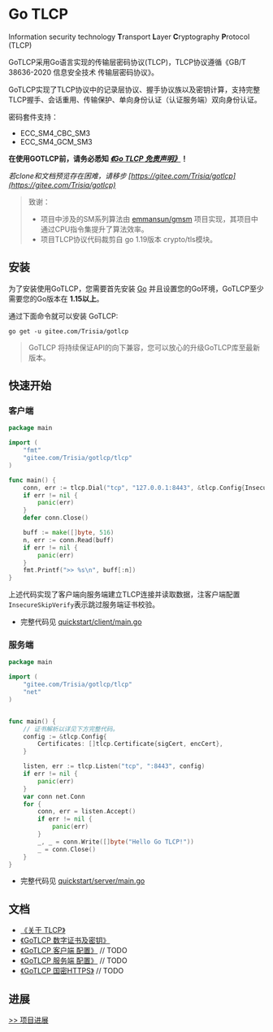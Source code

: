 # Go TLCP

Information security technology **T**ransport **L**ayer **C**ryptography **P**rotocol (TLCP)

GoTLCP采用Go语言实现的传输层密码协议(TLCP)，TLCP协议遵循《GB/T 38636-2020 信息安全技术 传输层密码协议》。

GoTLCP实现了TLCP协议中的记录层协议、握手协议族以及密钥计算，支持完整TLCP握手、会话重用、传输保护、单向身份认证（认证服务端）双向身份认证。

密码套件支持：

- ECC_SM4_CBC_SM3
- ECC_SM4_GCM_SM3

**在使用GOTLCP前，请务必悉知 [***《Go TLCP 免责声明》***](免责声明.md)！**

*若clone和文档预览存在困难，请移步 [https://gitee.com/Trisia/gotlcp](https://gitee.com/Trisia/gotlcp)*

> 致谢：
> 
> - 项目中涉及的SM系列算法由 [emmansun/gmsm](https://github.com/emmansun/gmsm) 项目实现，其项目中通过CPU指令集提升了算法效率。
> - 项目TLCP协议代码裁剪自 go 1.19版本 crypto/tls模块。


## 安装

为了安装使用GoTLCP，您需要首先安装 [Go](https://go.dev/) 并且设置您的Go环境，GoTLCP至少需要您的Go版本在 **1.15以上**。

通过下面命令就可以安装 GoTLCP:

```
go get -u gitee.com/Trisia/gotlcp
```

> GoTLCP 将持续保证API的向下兼容，您可以放心的升级GoTLCP库至最新版本。


## 快速开始

### 客户端

```go
package main

import (
	"fmt"
	"gitee.com/Trisia/gotlcp/tlcp"
)

func main() {
	conn, err := tlcp.Dial("tcp", "127.0.0.1:8443", &tlcp.Config{InsecureSkipVerify: true})
	if err != nil {
		panic(err)
	}
	defer conn.Close()

	buff := make([]byte, 516)
	n, err := conn.Read(buff)
	if err != nil {
		panic(err)
	}
	fmt.Printf(">> %s\n", buff[:n])
}
```

上述代码实现了客户端向服务端建立TLCP连接并读取数据，注客户端配置`InsecureSkipVerify`表示跳过服务端证书校验。

- 完整代码见 [quickstart/client/main.go](./example/quickstart/client/main.go)

### 服务端

```go
package main

import (
	"gitee.com/Trisia/gotlcp/tlcp"
	"net"
)


func main() {
	// 证书解析以详见下方完整代码。
	config := &tlcp.Config{
		Certificates: []tlcp.Certificate{sigCert, encCert},
	}

	listen, err := tlcp.Listen("tcp", ":8443", config)
	if err != nil {
		panic(err)
	}
	var conn net.Conn
	for {
		conn, err = listen.Accept()
		if err != nil {
			panic(err)
		}
		_, _ = conn.Write([]byte("Hello Go TLCP!"))
		_ = conn.Close()
	}
}
```

- 完整代码见 [quickstart/server/main.go](./example/quickstart/server/main.go)

## 文档

- [《关于 TLCP》](./doc/AboutTLCP.md)
- [《GoTLCP 数字证书及密钥》](./doc/CertAndKey.md)
- [《GoTLCP 客户端 配置》]()  // TODO
- [《GoTLCP 服务端 配置》]()  // TODO
- [《GoTLCP 国密HTTPS》]()   // TODO

## 进展

[>> 项目进展](./releasenote.md)
